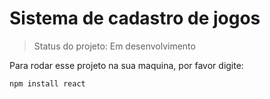# Sistema de cadastro de jogos

> Status do projeto: Em desenvolvimento

Para rodar esse projeto na sua maquina, por favor digite:

```
npm install react

```
